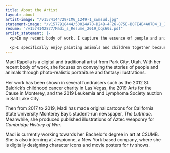 ```yaml
---
title: About the Artist
layout: about
artist-image: "/v1574144729/IMG_1249-1_swmsud.jpg"
statement-image: "/v1577918444/50024A70-D24B-4F26-875E-B0FE4B4A07D4_1_100_o_kne0px.jpg"
resume: "/v1574142877/Madi_s_Resume_2019_bqs60i.pdf"
artist_statement: |-
  <p>In my recent body of work, I capture the essence of people and animals through photo-realistic portrait paintings and illustrations. Through the use of acrylics and digital illustrations, I portray the subjects with a sharp attention to detail and textures. Portrait painting is not only about depicting physical likeness, but connecting with the subject on an intimate level. With my portraits, I invite the viewer to connect with the subject - letting their own ideologies amend the narrative.</p>

  <p>I specifically enjoy painting animals and children together because I believe they have an otherworldly bond. With this connection, I represent the innocence of the child and the tenderness within an animal’s soul. In addition, I ​purposefully work with a subdued color palette to encourage a sense of calmness among the viewers. This color palette is selected to avoid distraction from the personal interaction among the subjects within the work itself. Themes of animal equality, symbiotic friendship, and empowerment are threaded throughout my work.</p>
---
```


Madi Rapella is a digital and traditional artist from Park City, Utah. With her recent body of work, she focuses on conveying the stories of people and animals through photo-realistic portraiture and fantasy illustrations.

Her work has been shown in several fundraisers such as the 2012 St. Baldrick’s childhood cancer charity in Las Vegas, the 2019 Arts for the Cause in Monterey, and the 2019 Leukemia and Lymphoma Society auction in Salt Lake City.

Then from 2017 to 2019, Madi has made original cartoons for California State University Monterey Bay’s student-run newspaper, _The Lutrinae._ Meanwhile, she produced published illustrations of Aztec weaponry for _Cambridge History of War._

Madi is currently working towards her Bachelor’s degree in art at CSUMB. She is also interning at Jespionne, a New York based company, where she is digitally designing character icons and movie posters for tv shows.